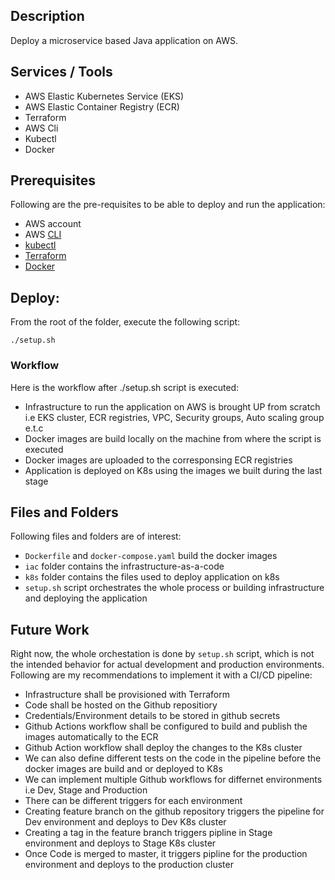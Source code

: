 ## Description

Deploy a microservice based Java application on AWS.

## Services / Tools 

* AWS Elastic Kubernetes Service (EKS)
* AWS Elastic Container Registry (ECR)
* Terraform
* AWS Cli
* Kubectl
* Docker

## Prerequisites

Following are the pre-requisites to be able to deploy and run the application: 

* AWS account
* AWS [CLI](https://docs.aws.amazon.com/cli/latest/userguide/cli-configure-quickstart.html)
* [kubectl](https://kubernetes.io/docs/tasks/tools/)
* [Terraform](https://learn.hashicorp.com/tutorials/terraform/install-cli) 
* [Docker](https://docs.docker.com/engine/install/ubuntu/)

## Deploy:

From the root of the folder, execute the following script:

`./setup.sh`

### Workflow

Here is the workflow after ./setup.sh script is executed:

* Infrastructure to run the application on AWS is brought UP from scratch i.e EKS cluster, ECR registries, VPC,
Security groups, Auto scaling group e.t.c
* Docker images are build locally on the machine from where the script is executed
* Docker images are uploaded to the corresponsing ECR registries
* Application is deployed on K8s using the images we built during the last stage

## Files and Folders

Following files and folders are of interest:
* `Dockerfile` and `docker-compose.yaml` build the docker images
* `iac` folder contains the infrastructure-as-a-code
* `k8s` folder contains the files used to deploy application on k8s
* `setup.sh` script orchestrates the whole process or building infrastructure and deploying the application


## Future Work

Right now, the whole orchestation is done by `setup.sh` script, which is not the 
intended behavior for actual development and production environments. Following
are my recommendations to implement it with a CI/CD pipeline:

* Infrastructure shall be provisioned with Terraform
* Code shall be hosted on the Github repositiory
* Credentials/Environment details to be stored in github secrets
* Github Actions workflow shall be configured to build and publish the images automatically to the ECR
* Github Action workflow shall deploy the changes to the K8s cluster
* We can also define different tests on the code in the pipeline before the docker images are build and 
or deployed to K8s
* We can implement multiple Github workflows for differnet environments i.e Dev, Stage  and Production
* There can be different triggers for each environment
* Creating feature branch on the github repository triggers the pipeline for Dev environment and deploys to Dev K8s cluster
* Creating a tag in the feature branch triggers pipline in Stage environment and deploys to Stage K8s cluster
* Once Code is merged to master, it triggers pipline for the production environment and deploys to the production cluster
